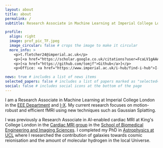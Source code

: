 ```yaml
---
layout: about
title: about
permalink: /
subtitle: Research Associate in Machine Learning at Imperial College London

profile:
  align: right
  image: prof_pic_TF.jpeg
  image_circular: false # crops the image to make it circular
  more_info: >
    <p>t.fletcher24@imperial.ac.uk</p>
    <p>[<a href="https://scholar.google.co.uk/citations?user=FcaLV1gAAAAJ&hl=en">Google Scholar</a>]</p>
    <p>[<a href="https://github.com/tomjf">Github</a>]</p>
    <p>Office: <a href="https://www.imperial.ac.uk/i-hub/find-i-hub">I-HUB</a> Level 5</p>

news: true # includes a list of news items
selected_papers: false # includes a list of papers marked as "selected={true}"
social: false # includes social icons at the bottom of the page
---
```


I am a Research Associate in Machine Learning at Imperial College London in the [EEE Department](https://www.imperial.ac.uk/electrical-engineering/) and [I-X](https://ix.imperial.ac.uk/). My current research focuses on motion-robust and efficient fMRI using new techniques such as Gaussian Splatting.

I was previously a Research Associate in AI-enabled cardiac MRI at King's College London in the [Cardiac MRI group](https://x.com/KCL_CardiacMR) in the [School of Biomedical Engineering and Imaging Sciences](https://www.kcl.ac.uk/bmeis). I completed my PhD in [Astrophysics at UCL](https://www.ucl.ac.uk/astrophysics) where I researched the contribution of galaxies towards cosmic reionisation and the amount of molecular hydrogen in the local Universe.
